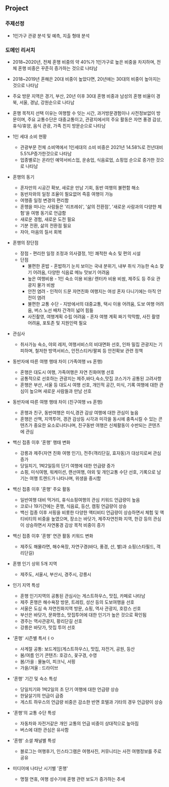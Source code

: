 ## Project

### 주제선정
- 1인가구 관광 분석 및 예측, 지출 형태 분석

### 도메인 리서치
- 2018~2020년, 전체 혼행 비중의 약 40%가 1인가구로 높은 비중을 차지하며, 전체 혼행 비중은 꾸준히 증가하는 것으로 나타남
- 2018~2019년 혼해은 20대 비중이 높았다면, 20년에는 30대의 비중이 높아지는 것으로 나타남
- 주요 방문 지역은 경기, 부산, 20년 이후 30대 혼행 비중과 남성의 혼행 비율이 경북, 서울, 경남, 강원순으로 나타남
- 혼행 목적지 선택 이유는 여행할 수 잇는 시간, 과거방문경험이나 사전정보없이 방문이며, 주요 교통수단은 대중교통이고, 관광지에서의 주요 활동은 자연 풍경 감상, 휴식/휴양, 음식 관광, 가족 친지 방문순으로 나타남

- 1인 세대 소비 현황
    - 관광부문 전체 소비액에서 1인세대의 소비 비중은 2021년 14.58%로 전년대비 5.5%P증가한것으로 나타남
    - 업종별로는 온라인 예약서비스업, 운송업, 식음료업, 쇼핑업 순으로 증가한 것으로 나타남

- 혼행의 동기
    - 혼자만의 시공간 확보, 새로운 만남 기회, 동반 여행의 불편함 해소
    - 동반자와의 일정 조율이 필요없어 즉흥 여행이 가능
    - 여행중 일정 변경의 편리함
    - 혼행을 떠나는 사람들은 '리프레쉬', '삶의 전환점', '새로운 사람과의 다양한 체험'을 여행 동기로 언급함
    - 새로운 경험, 새로운 도전 필요
    - 기분 전환, 삶의 전환점 필요
    - 자아, 마음의 질서 회복
    
- 혼행의 장단점
    - 장점 - 편리한 일정 조정과 의사결정, 1인 쾌적한 숙소 및 편의 시설
    - 단점
        - 불편한 혼밥 - 혼밥하기 눈치 보이는 국내 분위기, 내부 취식 가능한 숙소 찾기 어려움, 다양한 식음료 메뉴 맛보기 어려움
        - 높은 여행비용 - 1인 숙소 이용 비용/ 렌터카 비용 비쌈, 제주도 등 주요 관광지 물가 비쌈
        - 안전 염려 - 인적이 드문 자연친화 여행지는 여성 혼자 다니기에는 아직 안전이 염려
        - 불편한 교통 수단 - 지방에서의 대중교통, 택시 이용 어려움, 도보 여행 어려움, 버스 노선 배차 간격이 넓어 힘듦
        - 사진촬영, 여행계획 수립 어려움 - 혼자 여행 계획 짜기 막막함, 사진 촬영 어려움, 포토존 및 지원인력 필요

- 관심사
    - 취사가능 숙소, 야외 레저, 여행서비스의 비대면화 선호, 인파 밀집 관광지는 기피하며, 철저한 방역서비스, 안전스티커/팔찌 등 안전확보 관련 정책

- 동반자에 따른 여행 행태 차이 (가족여행 vs 혼행)
    - 혼행은 대도시 여행, 가족여행은 자연 친화여행 선호
    - 공통적으로 선호하는 관광지는 제주,바다,숙소,맛집 코스가가 공통된 고려사항
    - 혼행은 부산, 서울 등 대도시 여행 선호, 개인적 공간, 미식, 기록 여행에 대한 관심이 높으며 새로운 사람들과 만남 선호

- 동반자에 따른 여행 행태 차이 (친구여행 vs 혼행)
    - 혼행과 친구, 동반여행은 미식,경관 감상 여행에 대한 관심이 높음
    - 혼행은 산책, 지역투어, 경관 감상등 시각과 미각을 동시에 충족시킬 수 있는 콘텐츠가 중요한 요소로나타나며, 친구동반 여행은 신체활동이 수반되는 콘텐츠에 관심

- 백신 접종 이후 '혼행' 행태 변화
    - 강릉과 제주(자연 친화 여행 인기), 전주(객리단길, 효자동)가 대상지로써 관심 증가
    - 당일치기, 1박2일등의 단기 여행에 대한 언급량 증가
    - 쇼핑, 미식여행, 워케이션, 랜선여행, 야외 및 개인교통 수단 선호, 기록으로 남기는 여행 트렌드가 나타나며, 위생을 중시함

- 백신 접종 이후 '혼행' 주요 활동
    - 일반여행 대비 먹거리, 휴식쇼핑여행의 관심 키워드 언급량이 높음
    - 코로나 19기간에는 혼행, 식음료, 등산, 캠핑 언급량이 상승
    - 백신 접종 이후 서핑을 비롯한 다양한 액티비티 언급량이 상승하면서 체험 및 액티비티의 비중을 높였으며, 장소는 바닷가, 제주자연친화 지역, 한강 등의 관심이 상승하면서 자연풍경 감상 목적 비중이 증가

- 백신 접종 이후 '혼행' 연관 활동 키워드 변화
    - 제주도 해물라면, 해수욕장, 자연구경(바다, 풍경, 산, 별)과 쇼핑(스타필드, 객리단길)

- 혼행 인기 상위 5개 지역
    - 제주도, 서울시, 부산시, 경주시, 강릉시

- 인기 지역 특성
    - 혼행 인기지역의 공통된 관심사는 게스트하우스, 맛집, 카페로 나타남
    - 제주 혼행은 해수욕장 방문, 트레킹, 성산 등의 도보여행을 선호
    - 서울은 도심 속 자연친화지역 방문, 쇼핑, 역사 관광지, 호캉스 선호
    - 부산은 바닷가, 문화명소, 맛집투어에 대한 인기가 높은 것으로 확인됨
    - 경주는 역사관광지, 황리단길 선호
    - 강릉은 바닷가, 맛집 투어 선호

- '혼행' 시즌별 특서ㅓㅇ
    - 사계절 공통: 보드게임(게스트하우스), 맛집, 자전거, 공원, 등산
    - 봄/여름 인기 콘텐츠: 호강스, 꽃구경, 수영
    - 봄/가을 : 물놀이, 피크닉, 서핑
    - 가을/겨울 : 드라이브

- '혼행' 기간 및 숙소 특성
    - 당일치기와 1박2일의 초 단기 여행에 대한 언급량 상승
    - 한달살기의 언급이 급증
    - 게스트 하우스의 언급량 비중은 감소한 반면 호텔과 기타의 경우 언급량이 상승

- '혼행'의 교통 수단 특성
    - 자동차와 자전거같은 개인 교통의 언급 비중이 상대적으로 높아짐
    - 버스에 대한 관심은 유사함

- '혼행' 소셜 채널별 특성
    - 블로그는 여행후기, 인스타그램은 여행사진, 커뮤니티는 사전 여행정보를 주로 공유

- 미디어에 나타난 시기별 '혼행'
    - 명절 연휴, 여행 성수기에 혼행 관련 보도가 증가하는 추세
